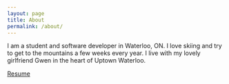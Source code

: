 ```yaml
---
layout: page
title: About
permalink: /about/
---
```

I am a student and software developer in Waterloo, ON. I love skiing and try to get to the mountains a few weeks every year. I live with my lovely girlfriend Gwen in the heart of Uptown Waterloo.

[Resume](http://www.joelwilliamson.ca/resume.pdf)
